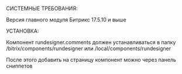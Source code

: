СИСТЕМНЫЕ ТРЕБОВАНИЯ:

Версия главного модуля Битрикс 17.5.10 и выше



УСТАНОВКА:

Компонент rundesigner.comments должен устанавливаться в папку /bitrix/components/rundesigner
или /local/components/rundesigner 

После этого добавить на страницу компонент можно через панель сниппетов




